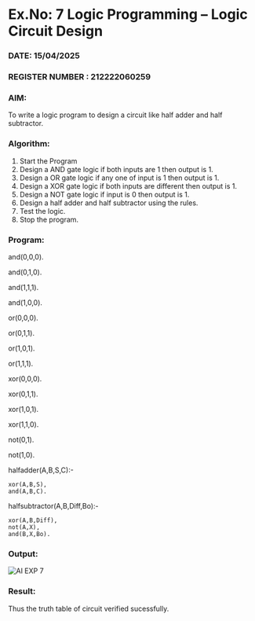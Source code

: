 # Ex.No: 7  Logic Programming –  Logic Circuit Design
### DATE: 15/04/2025                                                                         
### REGISTER NUMBER : 212222060259
### AIM: 
To write a logic program to design a circuit like half adder and half subtractor.
###  Algorithm:
1. Start the Program
2. Design a AND gate logic if both inputs are 1 then output is 1.
3. Design a OR gate logic if any one of input is 1 then output is 1.
4. Design a XOR gate logic if both inputs are different then output is 1.
5. Design a NOT gate logic if input is 0 then output is 1.
6. Design a half adder and half subtractor using the rules.
7. Test the logic.
8. Stop the program.

### Program:

and(0,0,0).

and(0,1,0).

and(1,1,1).

and(1,0,0).

or(0,0,0).

or(0,1,1).

or(1,0,1).

or(1,1,1).

xor(0,0,0).

xor(0,1,1).

xor(1,0,1).

xor(1,1,0).

not(0,1).

not(1,0).

halfadder(A,B,S,C):-

    xor(A,B,S),
    and(A,B,C).
    
halfsubtractor(A,B,Diff,Bo):-

    xor(A,B,Diff),
    not(A,X),
    and(B,X,Bo).

### Output:

![AI EXP 7](https://github.com/user-attachments/assets/a52fd78f-d448-4b51-8ad1-2556e60ef8e3)

### Result:
Thus the truth table of circuit verified sucessfully.
